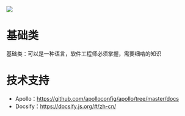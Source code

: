 ![](https://cdn.jsdelivr.net/gh/dbses/technotes@0.0.1/%E6%8A%80%E6%9C%AF%E7%AC%94%E8%AE%B0.png)

# 基础类

基础类：可以是一种语言，软件工程师必须掌握，需要细啃的知识

# 技术支持

- Apollo：https://github.com/apolloconfig/apollo/tree/master/docs
- Docsify：https://docsify.js.org/#/zh-cn/